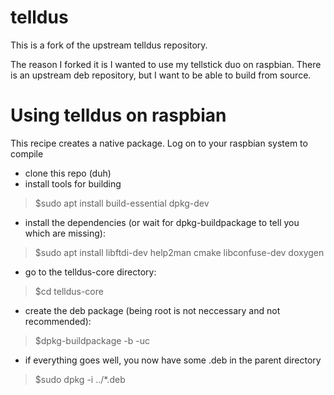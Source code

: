 # telldus
This is a fork of the upstream telldus repository.

The reason I forked it is I wanted to use my tellstick duo on raspbian.
There is an upstream deb repository, but I want to be able to build from source.

# Using telldus on raspbian
This recipe creates a native package. Log on to your raspbian system to compile
 - clone this repo (duh)
 - install tools for building
 > $sudo apt install build-essential dpkg-dev
 - install the dependencies (or wait for dpkg-buildpackage to tell you which are missing):
 > $sudo apt install libftdi-dev help2man cmake libconfuse-dev doxygen
 - go to the telldus-core directory:
 > $cd telldus-core
 - create the deb package (being root is not neccessary and not recommended):
 > $dpkg-buildpackage -b -uc
 - if everything goes well, you now have some .deb in the parent directory
 > $sudo dpkg -i ../*.deb
 
 
